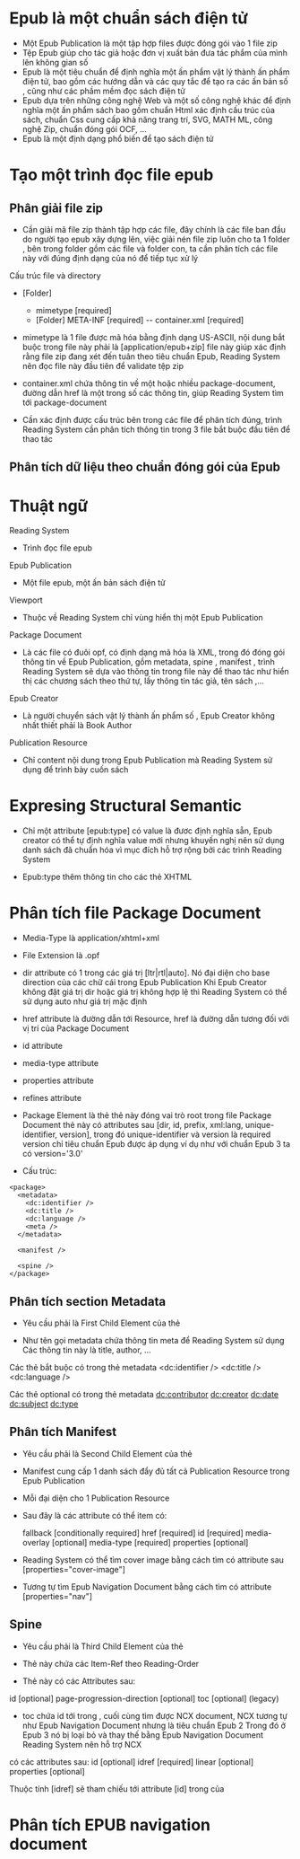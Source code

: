 # Epub là một chuẩn sách điện tử

- Một Epub Publication là một tập hợp files được đóng gói vào 1 file zip
- Tệp Epub giúp cho tác giả hoặc đơn vị xuất bản đưa tác phẩm của mình lên không gian số
- Epub là một tiêu chuẩn để định nghĩa một ấn phẩm vật lý thành ấn phẩm điện tử, bao gồm các hướng dẫn và các quy tắc để tạo ra các ấn bản số , cũng như
  các phầm mềm đọc sách điện tử
- Epub dựa trên những công nghệ Web và một số công nghệ khác để định nghĩa một ấn phẩm sách bao gồm chuẩn Html xác định cấu trúc của sách, chuẩn Css cung cấp khả năng trang trí, SVG, MATH ML, công nghệ Zip, chuẩn đóng gói OCF, ...
- Epub là một định dạng phổ biến để tạo sách điện tử

# Tạo một trình đọc file epub

## Phân giải file zip

- Cần giải mã file zip thành tập hợp các file, đây chính là các file ban đầu do người tạo epub xây dựng lên, việc giải nén file zip luôn cho ta 1 folder
  , bên trong folder gồm các file và folder con, ta cần phân tích các file này với đúng định dạng của nó để tiếp tục xử lý

Cấu trúc file và directory

- [Folder]

  - mimetype [required]
  - [Folder] META-INF [required]
    -- container.xml [required]

- mimetype là 1 file được mã hóa bằng định dạng US-ASCII, nội dung bắt buộc trong file này phải là [application/epub+zip]
  file này giúp xác định rằng file zip đang xét đến tuân theo tiêu chuẩn Epub, Reading System nên đọc file này đầu tiên để validate tệp zip

- container.xml chứa thông tin về một hoặc nhiều package-document, đường dẫn href là một trong số các thông tin, giúp Reading System tìm tới package-document

- Cần xác định được cấu trúc bên trong các file để phân tích đúng, trình Reading System cần phân tích thông tin trong 3 file bắt buộc đầu tiên để thao tác

## Phân tích dữ liệu theo chuẩn đóng gói của Epub

# Thuật ngữ

Reading System

- Trình đọc file epub

Epub Publication

- Một file epub, một ấn bản sách điện tử

Viewport

- Thuộc về Reading System chỉ vùng hiển thị một Epub Publication

Package Document

- Là các file có đuôi opf, có định dạng mã hóa là XML, trong đó đóng gói thông tin về Epub Publication, gồm metadata, spine , manifest
  , trình Reading System sẽ dựa vào thông tin trong file này để thao tác như hiển thị các chương sách theo thứ tự, lấy thông tin tác giả, tên sách ,...

Epub Creator

- Là người chuyển sách vật lý thành ấn phẩm số , Epub Creator không nhất thiết phải là Book Author

Publication Resource

- Chỉ content nội dung trong Epub Publication mà Reading System sử dụng để trình bày cuốn sách

# Expresing Structural Semantic

- Chỉ một attribute [epub:type] có value là đươc định nghĩa sẵn, Epub creator có thể tự định nghĩa value mới nhưng khuyến nghị nên sử dụng danh sách
  đã chuẩn hóa vì mục đích hỗ trợ rộng bởi các trình Reading System

- Epub:type thêm thông tin cho các thẻ XHTML

# Phân tích file Package Document

- Media-Type là application/xhtml+xml
- File Extension là .opf

- dir attribute có 1 trong các giá trị [ltr|rtl|auto]. Nó đại diện cho base direction của các chữ cái trong Epub Publication
  Khi Epub Creator không đặt giá trị dir hoặc giá trị không hợp lệ thì Reading System có thể sử dụng auto như giá trị mặc định

- href attribute là đường dẫn tới Resource, href là đường dẫn tương đối với vị trí của Package Document

- id attribute
- media-type attribute
- properties attribute
- refines attribute

- Package Element là thẻ </package> thẻ này đóng vai trò root trong file Package Document
  thẻ này có attributes sau [dir, id, prefix, xml:lang, unique-identifier, version], trong đó unique-identifier và version là required
  version chỉ tiêu chuẩn Epub được áp dụng ví dụ như với chuẩn Epub 3 ta có version='3.0'

- Cấu trúc:

```mxl
<package>
  <metadata>
    <dc:identifier />
    <dc:title />
    <dc:language />
    <meta />
  </metadata>

  <manifest />

  <spine />
</package>
```

## Phân tích section Metadata

- Yêu cầu phải là First Child Element của thẻ <package />

- Như tên gọi metadata chứa thông tin meta để Reading System sử dụng
  Các thông tin này là title, author, ...

Các thẻ bắt buộc có trong thẻ metadata
<dc:identifier />
<dc:title />
<dc:language />

Các thẻ optional có trong thẻ metadata
<dc:contributor>
<dc:creator>
<dc:date>
<dc:subject>
<dc:type>

## Phân tích Manifest

- Yêu cầu phải là Second Child Element của thẻ <package />
- Manifest cung cấp 1 danh sách đẩy đủ tất cả Publication Resource trong Epub Publication

- Mỗi <item id media-type href /> đại diện cho 1 Publication Resource

- Sau đây là các attribute có thể item có:

  fallback [conditionally required]
  href [required]
  id [required]
  media-overlay [optional]
  media-type [required]
  properties [optional]

- Reading System có thể tìm cover image bằng cách tìm <item /> có attribute sau [properties="cover-image"]
- Tương tự tìm Epub Navigation Document bằng cách tìm <item /> có attribute [properties="nav"]

## Spine

- Yêu cầu phải là Third Child Element của thẻ <package />
- Thẻ này chứa các Item-Ref theo Reading-Order

- Thẻ này có các Attributes sau:

id [optional]
page-progression-direction [optional]
toc [optional] (legacy)

- toc chứa id tới <item /> trong <manifest />, cuối cùng tìm được NCX document, NCX tương tự như Epub Navigation Document nhưng là tiêu chuẩn Epub 2
  Trong đó ở Epub 3 nó bị loại bỏ và thay thế bằng Epub Navigation Document
  Reading System nên hỗ trợ NCX

<itemref /> có các attributes sau:
id [optional]
idref [required]
linear [optional]
properties [optional]

Thuộc tính [idref] sẽ tham chiếu tới attribute [id] trong <item /> của <manifest />

# Phân tích EPUB navigation document

